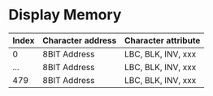 Display Memory
==============

| Index | Character address | Character attribute |
|-------|-------------------|---------------------|
|     0 | 8BIT Address      | LBC, BLK, INV, xxx  |
|   ... | 8BIT Address      | LBC, BLK, INV, xxx  |
|   479 | 8BIT Address      | LBC, BLK, INV, xxx  |
